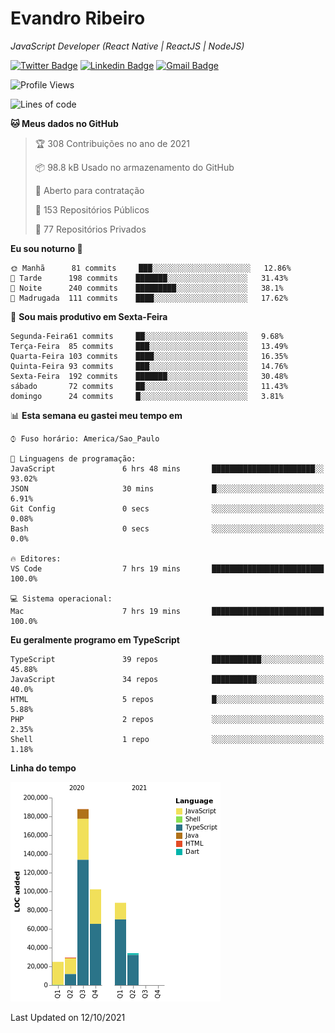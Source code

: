 # Evandro **Ribeiro**

*JavaScript Developer (React Native | ReactJS | NodeJS)*

[![Twitter Badge](https://img.shields.io/badge/-@ribeiroevandro-201B2D?style=flat-square&labelColor=201B2D&logo=twitter&logoColor=white&link=https://twitter.com/ribeiroevandro)](https://twitter.com/ribeiroevandro) 
[![Linkedin Badge](https://img.shields.io/badge/-Evandro%20Ribeiro-201B2D?style=flat-square&logo=Linkedin&logoColor=white&link=https://www.linkedin.com/in/ribeiroevandro)](https://www.linkedin.com/in/ribeiroevandro) 
[![Gmail Badge](https://img.shields.io/badge/-oi@ribeiroevandro.com.br-201B2D?style=flat-square&logo=Gmail&logoColor=white&link=mailto:oi@ribeiroevandro.com.br)](mailto:oi@ribeiroevandro.com.br)


<!--START_SECTION:waka-->
![Profile Views](http://img.shields.io/badge/Visualizac%C3%B5es%20do%20perfil-0-blue)

![Lines of code](https://img.shields.io/badge/Desde%20o%20Hello%20World%20eu%20escrevi-466053%20linhas%20de%20c%C3%B3digo-blue)

**🐱 Meus dados no GitHub** 

> 🏆 308 Contribuições no ano de 2021
 > 
> 📦 98.8 kB Usado no armazenamento do GitHub 
 > 
> 💼 Aberto para contratação
 > 
> 📜 153 Repositórios Públicos 
 > 
> 🔑 77 Repositórios Privados  
 > 
**Eu sou noturno 🦉** 

```text
🌞 Manhã      81 commits     ███░░░░░░░░░░░░░░░░░░░░░░   12.86% 
🌆 Tarde      198 commits    ███████░░░░░░░░░░░░░░░░░░   31.43% 
🌃 Noite      240 commits    █████████░░░░░░░░░░░░░░░░   38.1% 
🌙 Madrugada  111 commits    ████░░░░░░░░░░░░░░░░░░░░░   17.62%

```
📅 **Sou mais produtivo em Sexta-Feira** 

```text
Segunda-Feira61 commits     ██░░░░░░░░░░░░░░░░░░░░░░░   9.68% 
Terça-Feira  85 commits     ███░░░░░░░░░░░░░░░░░░░░░░   13.49% 
Quarta-Feira 103 commits    ████░░░░░░░░░░░░░░░░░░░░░   16.35% 
Quinta-Feira 93 commits     ███░░░░░░░░░░░░░░░░░░░░░░   14.76% 
Sexta-Feira  192 commits    ███████░░░░░░░░░░░░░░░░░░   30.48% 
sábado       72 commits     ██░░░░░░░░░░░░░░░░░░░░░░░   11.43% 
domingo      24 commits     █░░░░░░░░░░░░░░░░░░░░░░░░   3.81%

```


📊 **Esta semana eu gastei meu tempo em** 

```text
⌚︎ Fuso horário: America/Sao_Paulo

💬 Linguagens de programação: 
JavaScript               6 hrs 48 mins       ███████████████████████░░   93.02% 
JSON                     30 mins             █░░░░░░░░░░░░░░░░░░░░░░░░   6.91% 
Git Config               0 secs              ░░░░░░░░░░░░░░░░░░░░░░░░░   0.08% 
Bash                     0 secs              ░░░░░░░░░░░░░░░░░░░░░░░░░   0.0%

🔥 Editores: 
VS Code                  7 hrs 19 mins       █████████████████████████   100.0%

💻 Sistema operacional: 
Mac                      7 hrs 19 mins       █████████████████████████   100.0%

```

**Eu geralmente programo em TypeScript** 

```text
TypeScript               39 repos            ███████████░░░░░░░░░░░░░░   45.88% 
JavaScript               34 repos            ██████████░░░░░░░░░░░░░░░   40.0% 
HTML                     5 repos             █░░░░░░░░░░░░░░░░░░░░░░░░   5.88% 
PHP                      2 repos             ░░░░░░░░░░░░░░░░░░░░░░░░░   2.35% 
Shell                    1 repo              ░░░░░░░░░░░░░░░░░░░░░░░░░   1.18%

```


**Linha do tempo**

![Chart not found](https://raw.githubusercontent.com/ribeiroevandro/ribeiroevandro/master/charts/bar_graph.png) 


 Last Updated on 12/10/2021
<!--END_SECTION:waka-->
